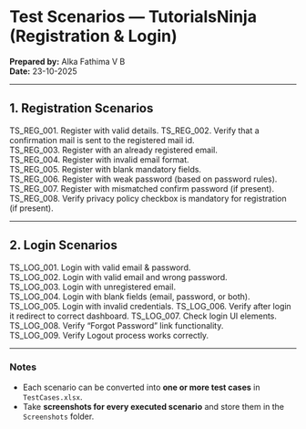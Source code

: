 # Test Scenarios — TutorialsNinja (Registration & Login)

**Prepared by:** Alka Fathima V B  
**Date:** 23-10-2025

---

## 1. Registration Scenarios

TS_REG_001. Register with valid details.
TS_REG_002. Verify that a confirmation mail is sent to the registered mail id.  
TS_REG_003. Register with an already registered email.  
TS_REG_004. Register with invalid email format.  
TS_REG_005. Register with blank mandatory fields.  
TS_REG_006. Register with weak password (based on password rules).  
TS_REG_007. Register with mismatched confirm password (if present).   
TS_REG_008. Verify privacy policy checkbox is mandatory for registration (if present).   

---

## 2. Login Scenarios

TS_LOG_001. Login with valid email & password.  
TS_LOG_002. Login with valid email and wrong password.  
TS_LOG_003. Login with unregistered email.  
TS_LOG_004. Login with blank fields (email, password, or both).  
TS_LOG_005. Login with invalid credentials. 
TS_LOG_006. Verify after login it redirect to correct dashboard. 
TS_LOG_007. Check login UI elements.  
TS_LOG_008. Verify “Forgot Password” link functionality.  
TS_LOG_009. Verify Logout process works correctly.

---

### Notes

- Each scenario can be converted into **one or more test cases** in `TestCases.xlsx`.    
- Take **screenshots for every executed scenario** and store them in the `Screenshots` folder.  
